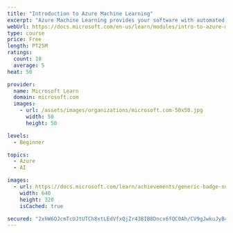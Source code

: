 ```yaml
---
title: "Introduction to Azure Machine Learning"
excerpt: "Azure Machine Learning provides your software with automated data identification and extraction from your documents. Using an SDK or REST, the AI-powered service decreases, or can completely eliminate, time spent on and errors in data entry, while also making it easier to utilize your data."
webUrl: https://docs.microsoft.com/en-us/learn/modules/intro-to-azure-ml/
type: course
price: Free
length: PT25M
ratings:
  count: 18
  average: 5
heat: 50

provider:
  name: Microsoft Learn
  domain: microsoft.com
  images:
    - url: /assets/images/organizations/microsoft.com-50x50.jpg
      width: 50
      height: 50

levels:
  - Beginner

topics:
  - Azure
  - AI

images:
  - url: https://docs.microsoft.com/learn/achievements/generic-badge-social.png
    width: 640
    height: 320
    isCached: true

secured: "2xhW6OJcmTcUJtUTCh8xtLEdVfxQjZr43BIB8Dncx6fQC0Ah/CV9gJwkuJyB4H/0wlweFQV8pe/LIsGT+wC1JTa10Fr1yEct0v5YG/3mwmVlGNVwTdbK3liKQG2EruOhOKMsEU72Rtex2GwxikWAu5AVcQO10e7lzDYZQtOeT2yj4NrO+xiaLE/hzzaMfvxdIjwsDyFNF9TBIobDtE0qPCN8OrSTi344aGq5KEb2pK4fGECFpAeEqWgHe68EdAvbyNziXkE1bGHfT93ZbHZHueuPx5SvEisCO2DWFr45v4SqoSq3MoevSqVKzJv6QUi0c2WwI73XhfRHOKXZ8Nys+eFr7V2ff3XkNkhyO9sLPVVkrALK4c1/PaGMwSQhZJLrgyTyUgy2Hd7RfLSAPHIXTntT9OUii/L4cctogTsg0Ns=;X5gHHe5zaM+6n4eUVr5ZqA=="
---
```


